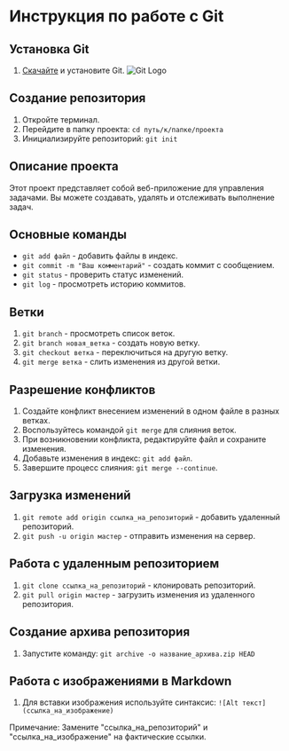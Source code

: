 # Инструкция по работе с Git

## Установка Git
1. [Скачайте](https://git-scm.com/downloads) и установите Git.
![Git Logo](https://git-scm.com/images/logos/downloads/Git-Logo-2Color.png)


## Создание репозитория
1. Откройте терминал.
2. Перейдите в папку проекта: `cd путь/к/папке/проекта`
3. Инициализируйте репозиторий: `git init`



## **Описание проекта**
Этот проект представляет собой веб-приложение для управления задачами. Вы можете создавать, удалять и отслеживать выполнение задач. 

## Основные команды
- `git add файл` - добавить файлы в индекс.
- `git commit -m "Ваш комментарий"` - создать коммит с сообщением.
- `git status` - проверить статус изменений.
- `git log` - просмотреть историю коммитов.

## Ветки
1. `git branch` - просмотреть список веток.
2. `git branch новая_ветка` - создать новую ветку.
3. `git checkout ветка` - переключиться на другую ветку.
4. `git merge ветка` - слить изменения из другой ветки.

## Разрешение конфликтов
1. Создайте конфликт внесением изменений в одном файле в разных ветках.
2. Воспользуйтесь командой `git merge` для слияния веток.
3. При возникновении конфликта, редактируйте файл и сохраните изменения.
4. Добавьте изменения в индекс: `git add файл`.
5. Завершите процесс слияния: `git merge --continue`.

## Загрузка изменений
1. `git remote add origin ссылка_на_репозиторий` - добавить удаленный репозиторий.
2. `git push -u origin мастер` - отправить изменения на сервер.

## Работа с удаленным репозиторием
1. `git clone ссылка_на_репозиторий` - клонировать репозиторий.
2. `git pull origin мастер` - загрузить изменения из удаленного репозитория.

## Создание архива репозитория
1. Запустите команду: `git archive -o название_архива.zip HEAD`

## Работа с изображениями в Markdown
1. Для вставки изображения используйте синтаксис: `![Alt текст](ссылка_на_изображение)`

Примечание: Замените "ссылка_на_репозиторий" и "ссылка_на_изображение" на фактические ссылки.